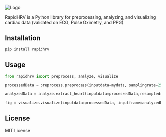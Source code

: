 ![Logo](https://github.com/peterakirk/RapidHRV/blob/main/logo/Logo.png?raw=true)

RapidHRV is a Python library for preprocessing, analyzing, and visualizing cardiac data (validated on ECG, Pulse Oximetry, and PPG).

## Installation

```bash
pip install rapidhrv
```

## Usage

```python
from rapidhrv import preprocess, analyze, visualize

processedData = preprocess.preprocess(inputdata=mydata, samplingrate=250)  # returns upsampled, high-pass filtered, smoothed data

analyzedData = analyze.extract_heart(inputdata=processedData,resampledrate=1000)  # returns dictionary with analyzed data

fig = visualize.visualize(inputdata=processedData, inputframe=analyzedData)  # returns interactive matplotlib object, displaying time series BPM and RMSSD time series

```

## License
MIT License
